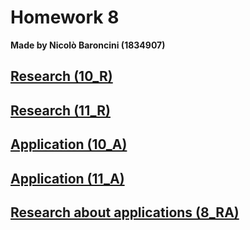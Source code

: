 # Homework 8
**Made by Nicolò Baroncini (1834907)**
## [Research (10_R)](https://bynickes.github.io/StatisticsHomeworks/homework8/10_r)
## [Research (11_R)](https://bynickes.github.io/StatisticsHomeworks/homework8/11_r)
## [Application (10_A)](https://bynickes.github.io/StatisticsHomeworks/homework8/10_a)
## [Application (11_A)](https://bynickes.github.io/StatisticsHomeworks/homework8/11_a)
## [Research about applications (8_RA)](https://bynickes.github.io/StatisticsHomeworks/homework8/8_ra)
